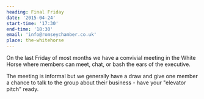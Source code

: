 ```yaml
---
heading: Final Friday
date: '2015-04-24'
start-time: '17:30'
end-time: '18:30'
email: 'info@romseychamber.co.uk'
place: the-whitehorse
---
```

On the last Friday of most months we have a convivial meeting in the White Horse where members can meet, chat, or bash the ears of the executive.

The meeting is informal but we generally have a draw and give one member a chance to talk to the group about their business - have your "elevator pitch" ready.
